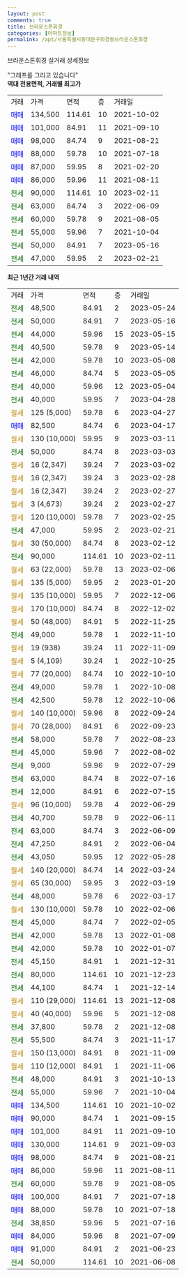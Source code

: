 ```yaml
---
layout: post
comments: true
title: 브라운스톤휘경
categories: [아파트정보]
permalink: /apt/서울특별시동대문구휘경동브라운스톤휘경
---
```


브라운스톤휘경 실거래 상세정보

<script type="text/javascript">
  google.charts.load('current', {'packages':['line', 'corechart']});
  google.charts.setOnLoadCallback(drawChart);

  function drawChart() {
    var data = new google.visualization.DataTable();
    data.addColumn('date', '거래일');
    data.addColumn('number', "매매");
    data.addColumn('number', "전세");
    data.addColumn('number', "전매");

    data.addRows([[new Date(Date.parse("2023-05-24")), null, 48500, null], [new Date(Date.parse("2023-05-16")), null, 50000, null], [new Date(Date.parse("2023-05-15")), null, 44000, null], [new Date(Date.parse("2023-05-14")), null, 40500, null], [new Date(Date.parse("2023-05-08")), null, 42000, null], [new Date(Date.parse("2023-05-05")), null, 46000, null], [new Date(Date.parse("2023-05-04")), null, 40000, null], [new Date(Date.parse("2023-04-28")), null, 40000, null], [new Date(Date.parse("2023-04-27")), null, null, null], [new Date(Date.parse("2023-04-17")), 82500, null, null], [new Date(Date.parse("2023-03-11")), null, null, null], [new Date(Date.parse("2023-03-03")), null, 50000, null], [new Date(Date.parse("2023-03-02")), null, null, null], [new Date(Date.parse("2023-02-28")), null, null, null], [new Date(Date.parse("2023-02-27")), null, null, null], [new Date(Date.parse("2023-02-27")), null, null, null], [new Date(Date.parse("2023-02-25")), null, null, null], [new Date(Date.parse("2023-02-21")), null, 47000, null], [new Date(Date.parse("2023-02-12")), null, null, null], [new Date(Date.parse("2023-02-11")), null, 90000, null], [new Date(Date.parse("2023-02-06")), null, null, null], [new Date(Date.parse("2023-01-20")), null, null, null], [new Date(Date.parse("2022-12-06")), null, null, null], [new Date(Date.parse("2022-12-02")), null, null, null], [new Date(Date.parse("2022-11-25")), null, null, null], [new Date(Date.parse("2022-11-10")), null, 49000, null], [new Date(Date.parse("2022-11-09")), null, null, null], [new Date(Date.parse("2022-10-25")), null, null, null], [new Date(Date.parse("2022-10-10")), null, null, null], [new Date(Date.parse("2022-10-08")), null, 49000, null], [new Date(Date.parse("2022-10-06")), null, 42500, null], [new Date(Date.parse("2022-09-24")), null, null, null], [new Date(Date.parse("2022-09-23")), null, null, null], [new Date(Date.parse("2022-08-23")), null, 58000, null], [new Date(Date.parse("2022-08-02")), null, 45000, null], [new Date(Date.parse("2022-07-29")), null, 9000, null], [new Date(Date.parse("2022-07-16")), null, 63000, null], [new Date(Date.parse("2022-07-15")), null, 12000, null], [new Date(Date.parse("2022-06-29")), null, null, null], [new Date(Date.parse("2022-06-11")), null, 40700, null], [new Date(Date.parse("2022-06-09")), null, 63000, null], [new Date(Date.parse("2022-06-04")), null, 47250, null], [new Date(Date.parse("2022-05-28")), null, 43050, null], [new Date(Date.parse("2022-03-24")), null, null, null], [new Date(Date.parse("2022-03-19")), null, null, null], [new Date(Date.parse("2022-03-17")), null, 48000, null], [new Date(Date.parse("2022-02-06")), null, null, null], [new Date(Date.parse("2022-02-05")), null, 45000, null], [new Date(Date.parse("2022-01-08")), null, 42000, null], [new Date(Date.parse("2022-01-07")), null, 42000, null], [new Date(Date.parse("2021-12-31")), null, 45150, null], [new Date(Date.parse("2021-12-23")), null, 80000, null], [new Date(Date.parse("2021-12-14")), null, 44100, null], [new Date(Date.parse("2021-12-08")), null, null, null], [new Date(Date.parse("2021-12-08")), null, null, null], [new Date(Date.parse("2021-12-08")), null, 37800, null], [new Date(Date.parse("2021-11-17")), null, 55500, null], [new Date(Date.parse("2021-11-09")), null, null, null], [new Date(Date.parse("2021-11-06")), null, null, null], [new Date(Date.parse("2021-10-13")), null, 48000, null], [new Date(Date.parse("2021-10-04")), null, 55000, null], [new Date(Date.parse("2021-10-02")), 134500, null, null], [new Date(Date.parse("2021-09-15")), 90000, null, null], [new Date(Date.parse("2021-09-10")), 101000, null, null], [new Date(Date.parse("2021-09-03")), 130000, null, null], [new Date(Date.parse("2021-08-21")), 98000, null, null], [new Date(Date.parse("2021-08-11")), 86000, null, null], [new Date(Date.parse("2021-08-05")), null, 60000, null], [new Date(Date.parse("2021-07-18")), 100000, null, null], [new Date(Date.parse("2021-07-18")), 88000, null, null], [new Date(Date.parse("2021-07-16")), null, 38850, null], [new Date(Date.parse("2021-07-09")), 84000, null, null], [new Date(Date.parse("2021-06-23")), 91000, null, null], [new Date(Date.parse("2021-06-08")), null, 50000, null]]);

    var options = {
      hAxis: {
        format: 'yyyy/MM/dd'
      },    
      lineWidth: 0,
      pointsVisible: true,    
      title: '최근 1년간 유형별 실거래가 분포',
      legend: { position: 'bottom' }
    };

    var formatter = new google.visualization.NumberFormat({pattern:'###,###'} );
    formatter.format(data, 1);
    formatter.format(data, 2);
    
    setTimeout(function() {
        var chart = new google.visualization.LineChart(document.getElementById('columnchart_material'));
        chart.draw(data, (options));
        document.getElementById('loading').style.display = 'none';
    }, 200);
  }
</script>


<div id="loading" style="z-index:20; display: block; margin-left: 0px">"그래프를 그리고 있습니다"</div>
<div id="columnchart_material" style="width: 95%; margin-left: 0px; display: block"></div>
<!-- contents start -->
<b>역대 전용면적, 거래별 최고가</b>
<table class="sortable">
    <tr>
      <td>거래</td>
      <td>가격</td>
      <td>면적</td>
      <td>층</td>
      <td>거래일</td>
    </tr>
        <tr>
          <td><a style="color: blue">매매</a></td>
          <td>134,500</td>
          <td>114.61</td>
          <td>10</td>
          <td>2021-10-02</td>
        </tr>            <tr>
          <td><a style="color: blue">매매</a></td>
          <td>101,000</td>
          <td>84.91</td>
          <td>11</td>
          <td>2021-09-10</td>
        </tr>            <tr>
          <td><a style="color: blue">매매</a></td>
          <td>98,000</td>
          <td>84.74</td>
          <td>9</td>
          <td>2021-08-21</td>
        </tr>            <tr>
          <td><a style="color: blue">매매</a></td>
          <td>88,000</td>
          <td>59.78</td>
          <td>10</td>
          <td>2021-07-18</td>
        </tr>            <tr>
          <td><a style="color: blue">매매</a></td>
          <td>87,000</td>
          <td>59.95</td>
          <td>8</td>
          <td>2021-02-20</td>
        </tr>            <tr>
          <td><a style="color: blue">매매</a></td>
          <td>86,000</td>
          <td>59.96</td>
          <td>11</td>
          <td>2021-08-11</td>
        </tr>        
        <tr>
              <td><a style="color: darkgreen">전세</a></td>
              <td>90,000</td>
              <td>114.61</td>
              <td>10</td>
              <td>2023-02-11</td>
            </tr>            <tr>
              <td><a style="color: darkgreen">전세</a></td>
              <td>63,000</td>
              <td>84.74</td>
              <td>3</td>
              <td>2022-06-09</td>
            </tr>            <tr>
              <td><a style="color: darkgreen">전세</a></td>
              <td>60,000</td>
              <td>59.78</td>
              <td>9</td>
              <td>2021-08-05</td>
            </tr>            <tr>
              <td><a style="color: darkgreen">전세</a></td>
              <td>55,000</td>
              <td>59.96</td>
              <td>7</td>
              <td>2021-10-04</td>
            </tr>            <tr>
              <td><a style="color: darkgreen">전세</a></td>
              <td>50,000</td>
              <td>84.91</td>
              <td>7</td>
              <td>2023-05-16</td>
            </tr>            <tr>
              <td><a style="color: darkgreen">전세</a></td>
              <td>47,000</td>
              <td>59.95</td>
              <td>2</td>
              <td>2023-02-21</td>
            </tr>        
    
</table>

<b>최근 1년간 거래 내역</b>

<table class="sortable">
    <tr>
      <td>거래</td>
      <td>가격</td>
      <td>면적</td>
      <td>층</td>
      <td>거래일</td>
    </tr>
    <tr>
      <td><a style="color: darkgreen">전세</a></td>
      <td>48,500</td>
      <td>84.91</td>
      <td>2</td>
      <td>2023-05-24</td>
    </tr>          <tr>
      <td><a style="color: darkgreen">전세</a></td>
      <td>50,000</td>
      <td>84.91</td>
      <td>7</td>
      <td>2023-05-16</td>
    </tr>          <tr>
      <td><a style="color: darkgreen">전세</a></td>
      <td>44,000</td>
      <td>59.96</td>
      <td>15</td>
      <td>2023-05-15</td>
    </tr>          <tr>
      <td><a style="color: darkgreen">전세</a></td>
      <td>40,500</td>
      <td>59.78</td>
      <td>9</td>
      <td>2023-05-14</td>
    </tr>          <tr>
      <td><a style="color: darkgreen">전세</a></td>
      <td>42,000</td>
      <td>59.78</td>
      <td>10</td>
      <td>2023-05-08</td>
    </tr>          <tr>
      <td><a style="color: darkgreen">전세</a></td>
      <td>46,000</td>
      <td>84.74</td>
      <td>5</td>
      <td>2023-05-05</td>
    </tr>          <tr>
      <td><a style="color: darkgreen">전세</a></td>
      <td>40,000</td>
      <td>59.96</td>
      <td>12</td>
      <td>2023-05-04</td>
    </tr>          <tr>
      <td><a style="color: darkgreen">전세</a></td>
      <td>40,000</td>
      <td>59.95</td>
      <td>7</td>
      <td>2023-04-28</td>
    </tr>          <tr>
      <td><a style="color: darkgoldenrod">월세</a></td>
      <td>125 (5,000)</td>
      <td>59.78</td>
      <td>6</td>
      <td>2023-04-27</td>
    </tr>          <tr>
      <td><a style="color: blue">매매</a></td>
      <td>82,500</td>
      <td>84.74</td>
      <td>6</td>
      <td>2023-04-17</td>
    </tr>          <tr>
      <td><a style="color: darkgoldenrod">월세</a></td>
      <td>130 (10,000)</td>
      <td>59.95</td>
      <td>9</td>
      <td>2023-03-11</td>
    </tr>          <tr>
      <td><a style="color: darkgreen">전세</a></td>
      <td>50,000</td>
      <td>84.74</td>
      <td>8</td>
      <td>2023-03-03</td>
    </tr>          <tr>
      <td><a style="color: darkgoldenrod">월세</a></td>
      <td>16 (2,347)</td>
      <td>39.24</td>
      <td>7</td>
      <td>2023-03-02</td>
    </tr>          <tr>
      <td><a style="color: darkgoldenrod">월세</a></td>
      <td>16 (2,347)</td>
      <td>39.24</td>
      <td>3</td>
      <td>2023-02-28</td>
    </tr>          <tr>
      <td><a style="color: darkgoldenrod">월세</a></td>
      <td>16 (2,347)</td>
      <td>39.24</td>
      <td>2</td>
      <td>2023-02-27</td>
    </tr>          <tr>
      <td><a style="color: darkgoldenrod">월세</a></td>
      <td>3 (4,673)</td>
      <td>39.24</td>
      <td>2</td>
      <td>2023-02-27</td>
    </tr>          <tr>
      <td><a style="color: darkgoldenrod">월세</a></td>
      <td>120 (10,000)</td>
      <td>59.78</td>
      <td>7</td>
      <td>2023-02-25</td>
    </tr>          <tr>
      <td><a style="color: darkgreen">전세</a></td>
      <td>47,000</td>
      <td>59.95</td>
      <td>2</td>
      <td>2023-02-21</td>
    </tr>          <tr>
      <td><a style="color: darkgoldenrod">월세</a></td>
      <td>30 (50,000)</td>
      <td>84.74</td>
      <td>8</td>
      <td>2023-02-12</td>
    </tr>          <tr>
      <td><a style="color: darkgreen">전세</a></td>
      <td>90,000</td>
      <td>114.61</td>
      <td>10</td>
      <td>2023-02-11</td>
    </tr>          <tr>
      <td><a style="color: darkgoldenrod">월세</a></td>
      <td>63 (22,000)</td>
      <td>59.78</td>
      <td>13</td>
      <td>2023-02-06</td>
    </tr>          <tr>
      <td><a style="color: darkgoldenrod">월세</a></td>
      <td>135 (5,000)</td>
      <td>59.95</td>
      <td>2</td>
      <td>2023-01-20</td>
    </tr>          <tr>
      <td><a style="color: darkgoldenrod">월세</a></td>
      <td>135 (10,000)</td>
      <td>59.95</td>
      <td>7</td>
      <td>2022-12-06</td>
    </tr>          <tr>
      <td><a style="color: darkgoldenrod">월세</a></td>
      <td>170 (10,000)</td>
      <td>84.74</td>
      <td>8</td>
      <td>2022-12-02</td>
    </tr>          <tr>
      <td><a style="color: darkgoldenrod">월세</a></td>
      <td>50 (48,000)</td>
      <td>84.91</td>
      <td>5</td>
      <td>2022-11-25</td>
    </tr>          <tr>
      <td><a style="color: darkgreen">전세</a></td>
      <td>49,000</td>
      <td>59.78</td>
      <td>1</td>
      <td>2022-11-10</td>
    </tr>          <tr>
      <td><a style="color: darkgoldenrod">월세</a></td>
      <td>19 (938)</td>
      <td>39.24</td>
      <td>11</td>
      <td>2022-11-09</td>
    </tr>          <tr>
      <td><a style="color: darkgoldenrod">월세</a></td>
      <td>5 (4,109)</td>
      <td>39.24</td>
      <td>1</td>
      <td>2022-10-25</td>
    </tr>          <tr>
      <td><a style="color: darkgoldenrod">월세</a></td>
      <td>77 (20,000)</td>
      <td>84.74</td>
      <td>10</td>
      <td>2022-10-10</td>
    </tr>          <tr>
      <td><a style="color: darkgreen">전세</a></td>
      <td>49,000</td>
      <td>59.78</td>
      <td>1</td>
      <td>2022-10-08</td>
    </tr>          <tr>
      <td><a style="color: darkgreen">전세</a></td>
      <td>42,500</td>
      <td>59.78</td>
      <td>12</td>
      <td>2022-10-06</td>
    </tr>          <tr>
      <td><a style="color: darkgoldenrod">월세</a></td>
      <td>140 (10,000)</td>
      <td>59.96</td>
      <td>8</td>
      <td>2022-09-24</td>
    </tr>          <tr>
      <td><a style="color: darkgoldenrod">월세</a></td>
      <td>70 (28,000)</td>
      <td>84.91</td>
      <td>6</td>
      <td>2022-09-23</td>
    </tr>          <tr>
      <td><a style="color: darkgreen">전세</a></td>
      <td>58,000</td>
      <td>59.78</td>
      <td>7</td>
      <td>2022-08-23</td>
    </tr>          <tr>
      <td><a style="color: darkgreen">전세</a></td>
      <td>45,000</td>
      <td>59.96</td>
      <td>7</td>
      <td>2022-08-02</td>
    </tr>          <tr>
      <td><a style="color: darkgreen">전세</a></td>
      <td>9,000</td>
      <td>59.96</td>
      <td>9</td>
      <td>2022-07-29</td>
    </tr>          <tr>
      <td><a style="color: darkgreen">전세</a></td>
      <td>63,000</td>
      <td>84.74</td>
      <td>8</td>
      <td>2022-07-16</td>
    </tr>          <tr>
      <td><a style="color: darkgreen">전세</a></td>
      <td>12,000</td>
      <td>84.91</td>
      <td>6</td>
      <td>2022-07-15</td>
    </tr>          <tr>
      <td><a style="color: darkgoldenrod">월세</a></td>
      <td>96 (10,000)</td>
      <td>59.78</td>
      <td>4</td>
      <td>2022-06-29</td>
    </tr>          <tr>
      <td><a style="color: darkgreen">전세</a></td>
      <td>40,700</td>
      <td>59.78</td>
      <td>9</td>
      <td>2022-06-11</td>
    </tr>          <tr>
      <td><a style="color: darkgreen">전세</a></td>
      <td>63,000</td>
      <td>84.74</td>
      <td>3</td>
      <td>2022-06-09</td>
    </tr>          <tr>
      <td><a style="color: darkgreen">전세</a></td>
      <td>47,250</td>
      <td>84.91</td>
      <td>2</td>
      <td>2022-06-04</td>
    </tr>          <tr>
      <td><a style="color: darkgreen">전세</a></td>
      <td>43,050</td>
      <td>59.95</td>
      <td>12</td>
      <td>2022-05-28</td>
    </tr>          <tr>
      <td><a style="color: darkgoldenrod">월세</a></td>
      <td>140 (20,000)</td>
      <td>84.74</td>
      <td>14</td>
      <td>2022-03-24</td>
    </tr>          <tr>
      <td><a style="color: darkgoldenrod">월세</a></td>
      <td>65 (30,000)</td>
      <td>59.95</td>
      <td>3</td>
      <td>2022-03-19</td>
    </tr>          <tr>
      <td><a style="color: darkgreen">전세</a></td>
      <td>48,000</td>
      <td>59.78</td>
      <td>6</td>
      <td>2022-03-17</td>
    </tr>          <tr>
      <td><a style="color: darkgoldenrod">월세</a></td>
      <td>130 (10,000)</td>
      <td>59.78</td>
      <td>10</td>
      <td>2022-02-06</td>
    </tr>          <tr>
      <td><a style="color: darkgreen">전세</a></td>
      <td>45,000</td>
      <td>84.74</td>
      <td>7</td>
      <td>2022-02-05</td>
    </tr>          <tr>
      <td><a style="color: darkgreen">전세</a></td>
      <td>42,000</td>
      <td>59.78</td>
      <td>13</td>
      <td>2022-01-08</td>
    </tr>          <tr>
      <td><a style="color: darkgreen">전세</a></td>
      <td>42,000</td>
      <td>59.78</td>
      <td>10</td>
      <td>2022-01-07</td>
    </tr>          <tr>
      <td><a style="color: darkgreen">전세</a></td>
      <td>45,150</td>
      <td>84.91</td>
      <td>1</td>
      <td>2021-12-31</td>
    </tr>          <tr>
      <td><a style="color: darkgreen">전세</a></td>
      <td>80,000</td>
      <td>114.61</td>
      <td>10</td>
      <td>2021-12-23</td>
    </tr>          <tr>
      <td><a style="color: darkgreen">전세</a></td>
      <td>44,100</td>
      <td>84.74</td>
      <td>1</td>
      <td>2021-12-14</td>
    </tr>          <tr>
      <td><a style="color: darkgoldenrod">월세</a></td>
      <td>110 (29,000)</td>
      <td>114.61</td>
      <td>13</td>
      <td>2021-12-08</td>
    </tr>          <tr>
      <td><a style="color: darkgoldenrod">월세</a></td>
      <td>40 (40,000)</td>
      <td>59.96</td>
      <td>5</td>
      <td>2021-12-08</td>
    </tr>          <tr>
      <td><a style="color: darkgreen">전세</a></td>
      <td>37,800</td>
      <td>59.78</td>
      <td>2</td>
      <td>2021-12-08</td>
    </tr>          <tr>
      <td><a style="color: darkgreen">전세</a></td>
      <td>55,500</td>
      <td>84.74</td>
      <td>3</td>
      <td>2021-11-17</td>
    </tr>          <tr>
      <td><a style="color: darkgoldenrod">월세</a></td>
      <td>150 (13,000)</td>
      <td>84.91</td>
      <td>8</td>
      <td>2021-11-09</td>
    </tr>          <tr>
      <td><a style="color: darkgoldenrod">월세</a></td>
      <td>110 (12,000)</td>
      <td>84.91</td>
      <td>1</td>
      <td>2021-11-06</td>
    </tr>          <tr>
      <td><a style="color: darkgreen">전세</a></td>
      <td>48,000</td>
      <td>84.91</td>
      <td>3</td>
      <td>2021-10-13</td>
    </tr>          <tr>
      <td><a style="color: darkgreen">전세</a></td>
      <td>55,000</td>
      <td>59.96</td>
      <td>7</td>
      <td>2021-10-04</td>
    </tr>          <tr>
      <td><a style="color: blue">매매</a></td>
      <td>134,500</td>
      <td>114.61</td>
      <td>10</td>
      <td>2021-10-02</td>
    </tr>          <tr>
      <td><a style="color: blue">매매</a></td>
      <td>90,000</td>
      <td>84.74</td>
      <td>1</td>
      <td>2021-09-15</td>
    </tr>          <tr>
      <td><a style="color: blue">매매</a></td>
      <td>101,000</td>
      <td>84.91</td>
      <td>11</td>
      <td>2021-09-10</td>
    </tr>          <tr>
      <td><a style="color: blue">매매</a></td>
      <td>130,000</td>
      <td>114.61</td>
      <td>9</td>
      <td>2021-09-03</td>
    </tr>          <tr>
      <td><a style="color: blue">매매</a></td>
      <td>98,000</td>
      <td>84.74</td>
      <td>9</td>
      <td>2021-08-21</td>
    </tr>          <tr>
      <td><a style="color: blue">매매</a></td>
      <td>86,000</td>
      <td>59.96</td>
      <td>11</td>
      <td>2021-08-11</td>
    </tr>          <tr>
      <td><a style="color: darkgreen">전세</a></td>
      <td>60,000</td>
      <td>59.78</td>
      <td>9</td>
      <td>2021-08-05</td>
    </tr>          <tr>
      <td><a style="color: blue">매매</a></td>
      <td>100,000</td>
      <td>84.91</td>
      <td>7</td>
      <td>2021-07-18</td>
    </tr>          <tr>
      <td><a style="color: blue">매매</a></td>
      <td>88,000</td>
      <td>59.78</td>
      <td>10</td>
      <td>2021-07-18</td>
    </tr>          <tr>
      <td><a style="color: darkgreen">전세</a></td>
      <td>38,850</td>
      <td>59.96</td>
      <td>5</td>
      <td>2021-07-16</td>
    </tr>          <tr>
      <td><a style="color: blue">매매</a></td>
      <td>84,000</td>
      <td>59.96</td>
      <td>8</td>
      <td>2021-07-09</td>
    </tr>          <tr>
      <td><a style="color: blue">매매</a></td>
      <td>91,000</td>
      <td>84.91</td>
      <td>2</td>
      <td>2021-06-23</td>
    </tr>          <tr>
      <td><a style="color: darkgreen">전세</a></td>
      <td>50,000</td>
      <td>114.61</td>
      <td>10</td>
      <td>2021-06-08</td>
    </tr>      </table>
<!-- contents end -->    

